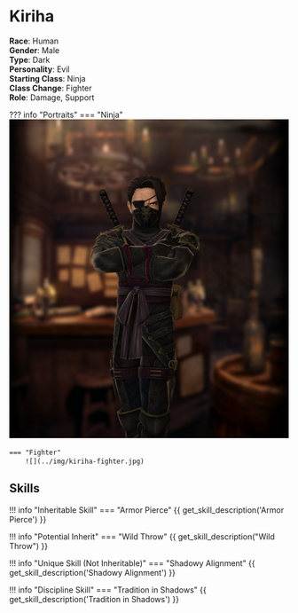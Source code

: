 # Kiriha

**Race**: Human  
**Gender**: Male  
**Type**: Dark  
**Personality**: Evil  
**Starting Class**: Ninja  
**Class Change**: Fighter  
**Role**: Damage, Support

??? info "Portraits"
    === "Ninja"
        ![](../img/kiriha-ninja.jpg)

    === "Fighter"
        ![](../img/kiriha-fighter.jpg)

## Skills

!!! info "Inheritable Skill"
    === "Armor Pierce"
        {{ get_skill_description('Armor Pierce') }}

!!! info "Potential Inherit"
    === "Wild Throw"
        {{ get_skill_description("Wild Throw") }}

!!! info "Unique Skill (Not Inheritable)"
    === "Shadowy Alignment"
        {{ get_skill_description('Shadowy Alignment') }}
        
!!! info "Discipline Skill"
    === "Tradition in Shadows"
        {{ get_skill_description('Tradition in Shadows') }}
